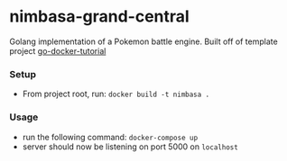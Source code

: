 # nimbasa-grand-central
Golang implementation of a Pokemon battle engine. Built off of template project [go-docker-tutorial](https://github.com/jwl/go-docker-tutorial)

### Setup
* From project root, run: `docker build -t nimbasa .`

### Usage
* run the following command: `docker-compose up`
* server should now be listening on port 5000 on `localhost`
